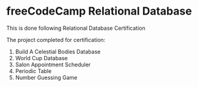 # freeCodeCamp Relational Database

This is done following Relational Database Certification

The project completed for certification:
1. Build A Celestial Bodies Database
2. World Cup Database
3. Salon Appointment Scheduler
4. Periodic Table
5. Number Guessing Game
